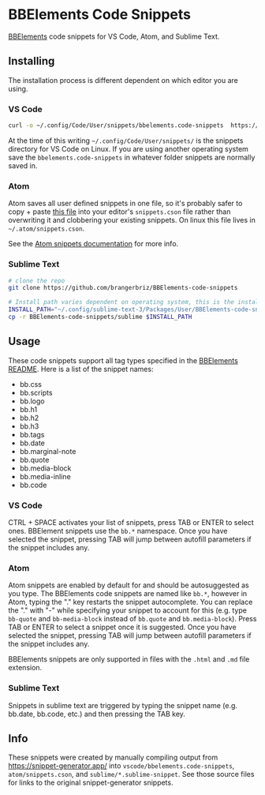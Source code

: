 # BBElements Code Snippets

[BBElements](https://github.com/brangerbriz/BBElements) code snippets for VS Code, Atom, and Sublime Text.

## Installing

The installation process is different dependent on which editor you are using.

### VS Code

```bash
curl -o ~/.config/Code/User/snippets/bbelements.code-snippets  https://raw.githubusercontent.com/brangerbriz/BBElements-code-snippets/master/vscode/bbelements.code-snippets
```

At the time of this writing `~/.config/Code/User/snippets/` is the snippets directory for VS Code on Linux. If you are using another operating system save the `bbelements.code-snippets` in whatever folder snippets are normally saved in.

### Atom

Atom saves all user defined snippets in one file, so it's probably safer to copy + paste [this file](https://raw.githubusercontent.com/brangerbriz/BBElements-code-snippets/master/atom/snippets.cson) into your editor's `snippets.cson` file rather than overwriting it and clobbering your existing snippets. On linux this file lives in `~/.atom/snippets.cson`.

See the [Atom snippets documentation](https://flight-manual.atom.io/using-atom/sections/snippets/) for more info.

### Sublime Text

```bash
# clone the repo
git clone https://github.com/brangerbriz/BBElements-code-snippets

# Install path varies dependent on operating system, this is the install path for Linux
INSTALL_PATH="~/.config/sublime-text-3/Packages/User/BBElements-code-snippets"
cp -r BBElements-code-snippets/sublime $INSTALL_PATH
```

## Usage

These code snippets support all tag types specified in the [BBElements README](https://github.com/brangerbriz/bbelements). Here is a list of the snippet names:

- bb.css
- bb.scripts
- bb.logo
- bb.h1
- bb.h2
- bb.h3
- bb.tags
- bb.date
- bb.marginal-note
- bb.quote
- bb.media-block
- bb.media-inline
- bb.code

### VS Code

CTRL + SPACE activates your list of snippets, press TAB or ENTER to select ones. BBElement snippets use the `bb.*` namespace. Once you have selected the snippet, pressing TAB will jump between autofill parameters if the snippet includes any.

### Atom

Atom snippets are enabled by default for and should be autosuggested as you type. The BBElements code snippets are named like `bb.*`, however in Atom, typing the "." key restarts the snippet autocomplete. You can replace the "." with "-" while specifying your snippet to account for this (e.g. type `bb-quote` and `bb-media-block` instead of `bb.quote` and `bb.media-block`). Press TAB or ENTER to select a snippet once it is suggested. Once you have selected the snippet, pressing TAB will jump between autofill parameters if the snippet includes any.

BBElements snippets are only supported in files with the `.html` and `.md` file extension.

### Sublime Text

Snippets in sublime text are triggered by typing the snippet name (e.g. bb.date, bb.code, etc.) and then pressing the TAB key. 

## Info

These snippets were created by manually compiling output from https://snippet-generator.app/ into `vscode/bbelements.code-snippets`, `atom/snippets.cson`, and `sublime/*.sublime-snippet`. See those source files for links to the original snippet-generator snippets.